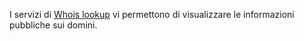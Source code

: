 I servizi di [Whois lookup](https://www.whois.com/whois/) vi permettono di visualizzare le informazioni pubbliche sui domini.
